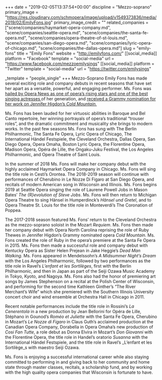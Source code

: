 +++
date = "2019-02-05T13:37:54+00:00"
discipline = "Mezzo-soprano"
primary_image = "https://res.cloudinary.com/schmopera/image/upload/v1549373836/media/2019/02/EmilyFons.jpg"
primary_image_credit = ""
related_companies = ["scene/companies/haymarket-opera-company.md", "scene/companies/seattle-opera.md", "scene/companies/the-santa-fe-opera.md", "scene/companies/opera-theatre-of-st-louis.md", "scene/companies/san-diego-opera.md", "scene/companies/lyric-opera-of-chicago.md", "scene/companies/the-dallas-opera.md"]
slug = "emily-fons"
title = "Emily Fons"
website = "http://emilyfons.com/"
[[social_media]]
platform = "Facebook"
template = "social-media"
url = "https://www.facebook.com/mezzoemilysings"
[[social_media]]
platform = "Twitter"
template = "social-media"
url = "https://twitter.com/emilysings"

_template = "people_single"
+++
Mezzo-Soprano Emily Fons has made several exciting role and company debuts in recent seasons that have set her apart as a versatile, powerful, and engaging performer. Ms. Fons was [hailed by Opera News as one of opera’s rising stars and one of the best singing actresses ](http://emilyfons.com/one-of-operas-rising-stars/)of her generation, and [received a Grammy nomination for her work on Jennifer Higdon’s _Cold Mountain._](http://emilyfons.com/cold-mountain-nominated-for-best-opera-recording-grammy/)

Ms. Fons has been lauded for her virtuosic abilities in Baroque and Bel Canto repertoire, her winning portrayals of opera’s traditional “trouser roles”, and the dramatic commitment and musicality she brings to modern works. In the past few seasons Ms. Fons has sung with The Berlin Philharmonic, The Santa Fe Opera, Lyric Opera of Chicago, The International Händel Festspiele, the Cleveland Orchestra, Dallas Opera, San Diego Opera, Opera Omaha, Boston Lyric Opera, the Florentine Opera, Madison Opera, Opéra de Lille, the Ongaku-Juku Festival, the Los Angeles Philharmonic, and Opera Theatre of Saint Louis.

In the summer of 2018 Ms. Fons will make her company debut with the highly acclaimed Haymarket Opera Company in Chicago. Ms. Fons will sing the title role in Cesti’s Orontea. The 2018-2019 season will continue with performances of Cherubino in Le Nozze Di Figaro at San Diego Opera, and recitals of modern American song in Wisconsin and Illinois. Ms. Fons begins 2019 at Seattle Opera singing the role of Laurene Powell Jobs in Mason Bates’ _The {R}evolution of Steve Jobs_. Ms. Fons will then return to Michigan Opera Theatre to sing Hänsel in Humperdinck’s _Hänsel und Gretel_, and to Opera Theatre St. Louis for the title role in Monteverdi’s The Coronation of Poppea.

The 2017-2018 season featured Ms. Fons’ return to the Cleveland Orchestra as the mezzo-soprano soloist in the Mozart _Requiem_. Ms. Fons then made her company debut with Opera North Carolina reprising the role of Ruby Thewes in Jennifer Higdon’s Grammy nominated opera _Cold Mountain_. Ms. Fons created the role of Ruby in the opera’s premiere at the Santa Fe Opera in 2015. Ms. Fons then made a successful role and company debut with Kentucky Opera as Sister Helen Prejean in Jake Heggie’s _Dead Man Walking_. Ms. Fons appeared in Mendelssohn’s _A Midsummer Night’s Dream_ with the Los Angeles Philharmonic, followed by two performances as the title role in Ravel’s _L’enfant et les Sortilèges_, first with the Berlin Philharmonic, and then in Japan as part of the Seiji Ozawa Music Academy in Tokyo, Kyoto, and Nagoya. Ms. Fons also had the honor of premiering art songs by James Stephenson on a recital at the Polish Center of Wisconsin, and performing for the second time Kathleen Ginther’s “The River Merchant’s Wife” which she premiered with the Southern Illinois University concert choir and wind ensemble at Orchestra Hall in Chicago in 2011.

Recent notable performances include the title role in Rossini’s _La Cenerentola_ in a new production by Jean Bellorini for Opéra de Lille, Stéphano in Gounod’s _Roméo et Juliette_ with the Santa Fe Opera, Cherubino in Mozart’s _Le Nozze di Figaro_ in Claus Guth’s acclaimed production at the Canadian Opera Company, Dorabella in Opera Omaha’s new production of _Cosi Fan Tutte_, a role debut as Donna Elvira in Mozart’s _Don Giovanni_ with the Florentine Opera, the title role in Handel’s oratorio _Susanna_ with the International Händel Festspiele, and the title role in Ravel’s _L’enfant et les Sortilège_s with maestro Seiji Ozawa.

Ms. Fons is enjoying a successful international career while also staying committed to performing in and giving back to her community and home state through master classes, recitals, a scholarship fund, and by working with the high quality opera companies that Wisconsin is fortunate to have.